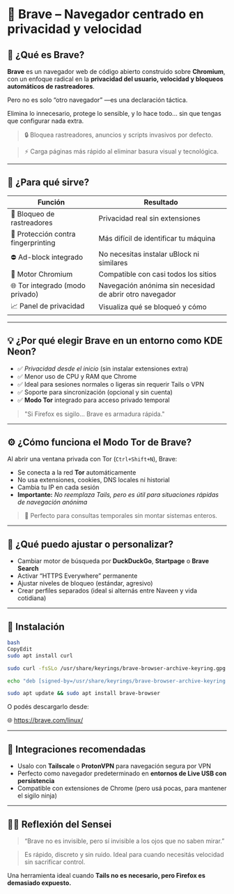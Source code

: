 # 🦁 **Brave – Navegador centrado en privacidad y velocidad**

## 📌 ¿Qué es Brave?

**Brave** es un navegador web de código abierto construido sobre **Chromium**, con un enfoque radical en la **privacidad del usuario, velocidad y bloqueos automáticos de rastreadores**.

Pero no es solo “otro navegador” —es una declaración táctica.

Elimina lo innecesario, protege lo sensible, y lo hace todo... sin que tengas que configurar nada extra.

> 🔒 Bloquea rastreadores, anuncios y scripts invasivos por defecto.
> 

> ⚡ Carga páginas más rápido al eliminar basura visual y tecnológica.
> 

---

## 🧩 ¿Para qué sirve?

| Función | Resultado |
| --- | --- |
| 🚫 Bloqueo de rastreadores | Privacidad real sin extensiones |
| 🧪 Protección contra fingerprinting | Más difícil de identificar tu máquina |
| ⛔ Ad-block integrado | No necesitas instalar uBlock ni similares |
| 🧠 Motor Chromium | Compatible con casi todos los sitios |
| 🌐 Tor integrado (modo privado) | Navegación anónima sin necesidad de abrir otro navegador |
| 📈 Panel de privacidad | Visualiza qué se bloqueó y cómo |

---

## 💡 ¿Por qué elegir Brave en un entorno como KDE Neon?

- ✅ *Privacidad desde el inicio* (sin instalar extensiones extra)
- ✅ Menor uso de CPU y RAM que Chrome
- ✅ Ideal para sesiones normales o ligeras sin requerir Tails o VPN
- ✅ Soporte para sincronización (opcional y sin cuenta)
- ✅ **Modo Tor** integrado para acceso privado temporal

> "Si Firefox es sigilo... Brave es armadura rápida."
> 

---

## ⚙️ ¿Cómo funciona el Modo Tor de Brave?

Al abrir una ventana privada con Tor (`Ctrl+Shift+N`), Brave:

- Se conecta a la red **Tor** automáticamente
- No usa extensiones, cookies, DNS locales ni historial
- Cambia tu IP en cada sesión
- **Importante:** *No reemplaza Tails, pero es útil para situaciones rápidas de navegación anónima*

> 🧠 Perfecto para consultas temporales sin montar sistemas enteros.
> 

---

## 🔧 ¿Qué puedo ajustar o personalizar?

- Cambiar motor de búsqueda por **DuckDuckGo**, **Startpage** o **Brave Search**
- Activar “HTTPS Everywhere” permanente
- Ajustar niveles de bloqueo (estándar, agresivo)
- Crear perfiles separados (ideal si alternás entre Naveen y vida cotidiana)

---

## 🧰 Instalación

```bash
bash
CopyEdit
sudo apt install curl

sudo curl -fsSLo /usr/share/keyrings/brave-browser-archive-keyring.gpg https://brave.com/static-assets/keyring.gpg

echo "deb [signed-by=/usr/share/keyrings/brave-browser-archive-keyring.gpg] https://brave-browser-apt-release.s3.brave.com/ stable main" | sudo tee /etc/apt/sources.list.d/brave-browser-release.list

sudo apt update && sudo apt install brave-browser

```

O podés descargarlo desde:

🌐 https://brave.com/linux/

---

## 🌉 Integraciones recomendadas

- Usalo con **Tailscale** o **ProtonVPN** para navegación segura por VPN
- Perfecto como navegador predeterminado en **entornos de Live USB con persistencia**
- Compatible con extensiones de Chrome (pero usá pocas, para mantener el sigilo ninja)

---

## 🧘‍♂️ Reflexión del Sensei

> “Brave no es invisible, pero sí invisible a los ojos que no saben mirar.”
> 

> Es rápido, discreto y sin ruido. Ideal para cuando necesitás velocidad sin sacrificar control.
> 

Una herramienta ideal cuando **Tails no es necesario, pero Firefox es demasiado expuesto.**
